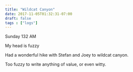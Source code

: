 ```yaml
---
title: "Wildcat Canyon"
date: 2017-11-05T01:32:31-07:00
draft: false
tags : ["logs"]
---
```



Sunday 132 AM


My head is fuzzy

Had a wonderful hike with Stefan and Joey to wildcat canyon.

Too fuzzy to write anything of value, or even witty.

